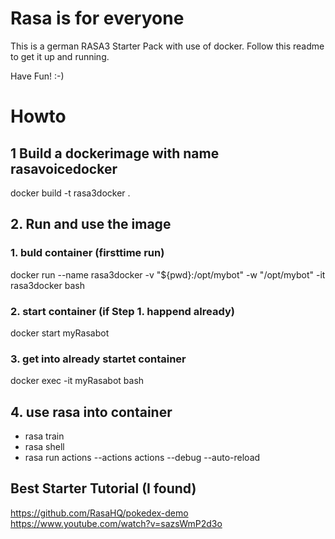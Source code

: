 # Rasa is for everyone
This is a german RASA3 Starter Pack with use of docker.
Follow this readme to get it up and running.

Have Fun!
:-) 

# Howto
## 1 Build a dockerimage with name rasavoicedocker
docker build -t rasa3docker .

## 2. Run and use the image

### 1. buld container (firsttime run)
docker run --name rasa3docker -v "${pwd}:/opt/mybot" -w "/opt/mybot" -it rasa3docker bash
### 2. start container (if Step 1. happend already)
docker start myRasabot   
### 3. get into already startet container
docker exec -it myRasabot bash

## 4. use rasa into container
* rasa train 
* rasa shell
* rasa run actions --actions actions --debug --auto-reload

## Best Starter Tutorial (I found)
https://github.com/RasaHQ/pokedex-demo
https://www.youtube.com/watch?v=sazsWmP2d3o
